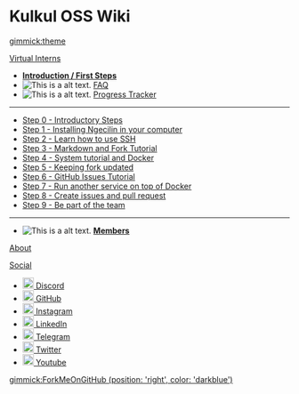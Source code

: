 <!--
  -- Name of your wiki
  -- Do NOT remove the leading `#` character.
  -->

# Kulkul OSS Wiki


<!--
  -- Default theme
  -- (Read: http://dynalon.github.io/mdwiki/#!customizing.md#Theme_chooser)
  -->

[gimmick:theme](spacelab)


<!--
  -- Navigation
  -- (Read: http://dynalon.github.io/mdwiki/#!quickstart.md#Adding_a_navigation)
  -->

[Virtual Interns]()

  * [**Introduction / First Steps**](pages/internship.md#First_Step)
  * ![This is a alt text.](https://img.icons8.com/ios-filled/15/000000/faq.png "FAQ") [ FAQ](pages/faq.md)
  * ![This is a alt text.](https://img.icons8.com/ios-filled/15/000000/in-progress.png "Progress") [ Progress Tracker](pages/progress.md)
  - - - -
  * [Step 0 - Introductory Steps](pages/internship.md#Step_0_-_Introductory_steps)
  * [Step 1 - Installing Ngecilin in your computer](pages/internship.md#Step_0_-_Introductory_steps)
  * [Step 2 - Learn how to use SSH](pages/internship.md#Step_2_-_Learn_how_to_use_SSH)
  * [Step 3 - Markdown and Fork Tutorial](pages/internship.md#Step_3_-_Markdown_and_Fork_Tutorial)
  * [Step 4 - System tutorial and Docker](pages/internship.md#Step_4_-_System_tutorial_and_Docker)
  * [Step 5 - Keeping fork updated](pages/internship.md#Step_5_-_Keeping_fork_updated)
  * [Step 6 - GitHub Issues Tutorial](pages/internship.md#Step_6_-_GitHub_Issues_Tutorial)
  * [Step 7 - Run another service on top of Docker](pages/internship.md#Step_7_-_Run_another_service_on_top_of_Docker)
  * [Step 8 - Create issues and pull request](pages/internship.md#Step_8_-_Create_issues_and_pull_request)
  * [Step 9 - Be part of the team](pages/internship.md#Step_9_-_Be_part_of_the_team)
  - - - -
  * ![This is a alt text.](https://img.icons8.com/ios-glyphs/15/000000/conference--v3.png "Members") [**Members**](pages/interns.md)

[About](https://kulkul.tech/about/)

[Social]()

  * [<img src="pages/images/discord.png" alt="alt text" width="20px"/> Discord](https://discord.com/invite/AYvyGpb7aP)
  * [<img src="pages/images/github.png" alt="alt text" width="20px"/> GitHub](https://github.com/kulkultech)
  * [<img src="pages/images/instagram.png" alt="alt text" width="20px"/> Instagram](https://www.instagram.com/kulkul.tech)
  * [<img src="pages/images/linkedin.png" alt="alt text" width="20px"/> LinkedIn](https://linkedin.com/company/kulkul-technology)
  * [<img src="pages/images/telegram.png" alt="alt text" width="20px"/> Telegram](https://t.me/kulkultech)
  * [<img src="pages/images/twitter.png" alt="alt text" width="20px"/> Twitter](https://twitter.com/kulkultech)
  * [<img src="pages/images/youtube.png" alt="alt text" width="20px"/> Youtube](https://www.youtube.com/channel/UCkafa38JOKqTfZmBaMYoywQ)

[gimmick:ForkMeOnGitHub (position: 'right', color: 'darkblue') ](https://github.com/kulkultech/open-source)

<!-- A more complex navigation example: ----------------------------------------

[Menu Item 1]()

  * # SubMenu Heading 1
  * [SubMenu Item 1](pages/subitem1.md)
  * [SubMenu Item 2](pages/subitem2.md)
  - - - -
  * # SubMenu Heading 2
  * [SubMenu Item 3](pages/subitem3.md)
  - - - -
  * # SubMenu Heading 3
  * [SubMenu Item 3](pages/subitem3.md)

[Menu Item 2](pages/item2.md)

[Menu Item 3](pages/item3.md)

---------------------------------------------------------------------------- -->

<!--
  -- Change the Language
  -- Could be useful when there's more than one language wiki.
  -->

<!--
[Change the Language]()

  * [English (United States)](/en_US/)
  * [English (United Kingdom)](/en_GB/)
  * [Italian](/it/)
-->

<!--
  -- Let the user choose a theme
  -- (Read: http://dynalon.github.io/mdwiki/#!quickstart.md#Adding_a_navigation)
  -->

<!--
[gimmick:themechooser](Choose theme)
-->
